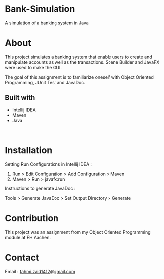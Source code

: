 # Bank-Simulation
A simulation of a banking system in Java

# About

This project simulates a banking system that enable users to create and manipulate accounts as well as the transactions.
Scene Builder and JavaFX were used to make the GUI.

The goal of this assignment is to familiarize oneself with Object Oriented Programming, JUnit Test and JavaDoc.
<br>

## Built with

* Intellij IDEA
* Maven
* Java
<br>

# Installation
Setting Run Configurations in Intellij IDEA :

1. Run > Edit Configuration > Add Configuration > Maven
2. Maven > Run > javafx:run

Instructions to generate JavaDoc :

Tools > Generate JavaDoc > Set Output Directory > Generate

# Contribution
This project was an assignment from my Object Oriented Programming module at FH Aachen.

# Contact

Email : fahmi.zaid1412@gmail.com
